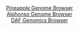 <div id="Pineapple_Genome_Browser" align="center">
  <a href="https://igv.org/app/?sessionURL=blob:zZNdb9owGIX_iyWqTQpJnJSEREITn6Mt0AHLEFRVZBIneHPs1HYCFPHf51WbdrNK5WLTJF_Yr2y_5xw_PoEaC0k4AyFwTNgyIQQGkDu.X6KipHiGCixBmCEqsQEEzrDALMEgPIEMSYWixUSf3ClVytCyiCqbBWI5N6VrogI9c4b20kx4YfU5pWjLBVJcSKsnUM0tktfNPd6isjR1b9dsWSlSyEK03HEmuVVilsd7fV_8qxTnmPECx0VFFXkREGs9WmNqZuhDd7XsJgmW8g4fb9JO9.6m.8UdRpuPXn8T3Y9Xkbe6WpKcIVUJ3El2C4LXbDMZTRtOj8P14DboD5N6UI1m04Y7uBoeSiKw7EAftt1W4PqejoawFB_.J9d6kAud2.vxWuoLGs7o1pNwMn.CtDdLD.Pq6zR5xfnZAJQnlWYBJDvhh9A2XNszWo7X_DGFbcO2A52P4ASED48GUAIl3_T2hxNQx1ITAyR.ql7gMQAXKRYgbAa27cMgcFrX_rUdBPBsnEAl6N8LdxQtAt92uo7jxRmhSuOcxpKV0kSMmXWSmfnzhWnm2_mAuIt7MovmaT.bY_FpNiTRpJxEr1KkW788oDb6FkX_hLu3CDHV9lLYymjK9f9aHGCleVuMD4p_3tNBj1XjwVi0_xiRrw1fFk_GRYGU3q8revmTuBoJgpjShZpIsiWUqONKJ8n3IISOq8EFCadckwhEvn1nG7YBW_b734C658fzdw--">Pineapple Genome Browser</a>
</div>
<div id="Alphonso_Genome_Browser" align="center">
  <a href="https://igv.org/app/?sessionURL=blob:zZJda9swGIX_i6BlA8eW7TiJDWUkaZr0g6xJ56UfFCPbsq1VH66k2E1C_vu0srGbFZqLjYEupJdXes85enagwVIRwUEEPNsNbNcFFlCVaG8QqymeI4YViApEFbaAxAWWmGcYRDtQIKVRvLwyNyutaxU5DtF1hyFeClv5NmJoKzhqlZ0J5owFpSgVEmkhlTOSqBEOKZtOi1NU17aZ7duBkyONHETrSnAlnBrzMmnNe8mvUlJiLhhO2Jpq8iogMXqMxtwu0Kfh6maYZVipS7w5z0.Gl.fDr_4kvp_2xvfx59kq7q2Ob0jJkV5LfCLY3TjrSpzHqbfqLreyKq6m9Lm7GAyP_NPjyUtNJFYnbt8d.EHoB10TDOE5fvmfPJtFDvRNaulBFs_OgtWSQZ6i2.2XuBrhaVm.4XtvASqyteEAZJXsRy60fNizAq_X.bF1BxaEoUlHCgKih0cLaImyJ9P.sAN6UxtagMLP61dwLCBkjiWIOiGEfTcMvaDb78IwdPfWDqwl_XvRnsXLsA.9oef1koJQbVDOE8VrZSPO7SYr7HJ7YJaQ8hgu23nZYwt2.rSY0LvbRsybdDD4Y5aB8W9Gv36fMfoeRf.EuvcIsXV6KGoX34g88kZmNZvrpzsqq.1iHFyHs2JRn4ftmxEdFk8hJEPa9JuKOf4krkGSIK5NoSGKpIQSvVmZJEULItfzDbggE1QYEoEs0w_QgpYbwI._AfX3j_vv">Alphonso Genome Browser</a>
</div>


<div id="DAF_Genomics_Browser" align="center">
  <a href="https://igv.org/app/?sessionURL=blob:tZFra9swFIb_i6D9ZDuW7PgGYbhL2pqGDpo56VJKOJHlWMy2PElO2ob89wmvY7ALY9CBJCTO5X11niPaM6m4aFGCiIPHDsbIQqoShwU0Xc1uoWEKJSXUillIspJJ1lKGkiMqQWnI7.amstK6U8loVEBp71grGk6VozwHOluJXlfMpNrEgQZeRAsH5VDRmGQNI6i7SrRKjIBSppTtjjrW7jYHMMf32GZoyTZNX2s.qG6MCWOscEowbnlbsKe_GPkPymbxd.lqkQ71N.w5KybpTZYuvVm.vgrer_MP16s8WJ0v.K4F3Us2mZeEr8W8wbm3v8ozeDlcC3r_MdpqdeZNz2dPHZdMTXCII28ce1GEThaqBe0NAkQriRPsWyGJLOL79uvVGwdmBlJwlDw8WkhLoJ9N.sMR6efOgEKKfekHZhYSsmASJXbsuiGOYzL2Q9.NY3yyjqiX9RuTvMzv4tAlKSGBs4XG6Je8HsZnhH4NvhXGnzqb_a.YzsjFNpsupzha3me3ezqDyzQQF8tPq6BKfwsqNv7_.LFSyAa0CX17vmKB2ug1rNU_uHinx9NX">DAF Genomics Browser</a>
</div>

